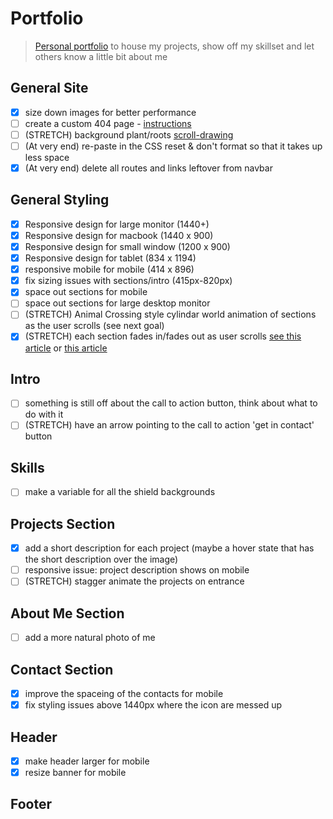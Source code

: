# Portfolio

> [Personal portfolio](https://peterlofland.com/) to house my projects, show off my skillset and let others know a little bit about me

## General Site

-   [x] size down images for better performance
-   [ ] create a custom 404 page - [instructions](https://docs.github.com/en/pages/getting-started-with-github-pages/creating-a-custom-404-page-for-your-github-pages-site)
-   [ ] (STRETCH) background plant/roots [scroll-drawing](https://css-tricks.com/scroll-drawing/)
-   [ ] (At very end) re-paste in the CSS reset & don't format so that it takes up less space
-   [x] (At very end) delete all routes and links leftover from navbar

## General Styling

-   [x] Responsive design for large monitor (1440+)
-   [x] Responsive design for macbook (1440 x 900)
-   [x] Responsive design for small window (1200 x 900)
-   [x] Responsive design for tablet (834 x 1194)
-   [x] responsive mobile for mobile (414 x 896)
-   [x] fix sizing issues with sections/intro (415px-820px)
-   [x] space out sections for mobile
-   [ ] space out sections for large desktop monitor
-   [ ] (STRETCH) Animal Crossing style cylindar world animation of sections as the user scrolls (see next goal)
-   [x] (STRETCH) each section fades in/fades out as user scrolls [see this article](https://www.superhi.com/library/posts/how-to-add-web-design-elements-that-fade-in-and-out-on-scroll) or [this article](https://blog.hubspot.com/website/css-fade-in)

## Intro

-   [ ] something is still off about the call to action button, think about what to do with it
-   [ ] (STRETCH) have an arrow pointing to the call to action 'get in contact' button

## Skills

-   [ ] make a variable for all the shield backgrounds

## Projects Section

-   [x] add a short description for each project (maybe a hover state that has the short description over the image)
-   [ ] responsive issue: project description shows on mobile
-   [ ] (STRETCH) stagger animate the projects on entrance

## About Me Section

-   [ ] add a more natural photo of me

## Contact Section

-   [x] improve the spaceing of the contacts for mobile
-   [x] fix styling issues above 1440px where the icon are messed up

## Header

-   [x] make header larger for mobile
-   [x] resize banner for mobile

## Footer
